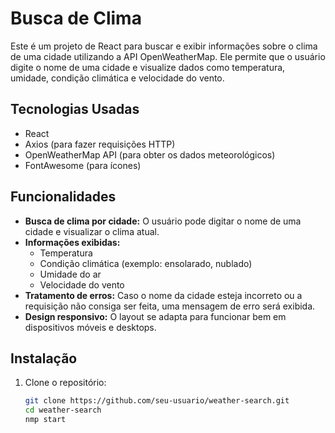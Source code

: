 # Busca de Clima

Este é um projeto de React para buscar e exibir informações sobre o clima de uma cidade utilizando a API OpenWeatherMap. Ele permite que o usuário digite o nome de uma cidade e visualize dados como temperatura, umidade, condição climática e velocidade do vento.

## Tecnologias Usadas

- React
- Axios (para fazer requisições HTTP)
- OpenWeatherMap API (para obter os dados meteorológicos)
- FontAwesome (para ícones)

## Funcionalidades

- **Busca de clima por cidade:** O usuário pode digitar o nome de uma cidade e visualizar o clima atual.
- **Informações exibidas:**
  - Temperatura
  - Condição climática (exemplo: ensolarado, nublado)
  - Umidade do ar
  - Velocidade do vento
- **Tratamento de erros:** Caso o nome da cidade esteja incorreto ou a requisição não consiga ser feita, uma mensagem de erro será exibida.
- **Design responsivo:** O layout se adapta para funcionar bem em dispositivos móveis e desktops.

## Instalação

1. Clone o repositório:

   ```bash
   git clone https://github.com/seu-usuario/weather-search.git
   cd weather-search
   nmp start
